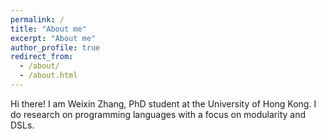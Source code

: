 ```yaml
---
permalink: /
title: "About me"
excerpt: "About me"
author_profile: true
redirect_from: 
  - /about/
  - /about.html
---
```


Hi there! I am Weixin Zhang, PhD student at the University of Hong Kong. 
I do research on programming languages with a focus on modularity and DSLs.
